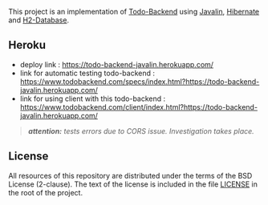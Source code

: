 This project is an implementation of [Todo-Backend](https://www.todobackend.com/) using [Javalin](https://javalin.io/), [Hibernate](https://hibernate.org/) and [H2-Database](https://www.h2database.com/).

## Heroku
* deploy link : https://todo-backend-javalin.herokuapp.com/
* link for automatic testing todo-backend : https://www.todobackend.com/specs/index.html?https://todo-backend-javalin.herokuapp.com/
* link for using client with this todo-backend : https://www.todobackend.com/client/index.html?https://todo-backend-javalin.herokuapp.com/

> _**attention:** tests errors due to CORS issue. Investigation takes place._

## License
All resources of this repository are distributed under the terms of the BSD License (2-clause).
The text of the license is included in the file [LICENSE](./LICENSE) in the root of the project.
